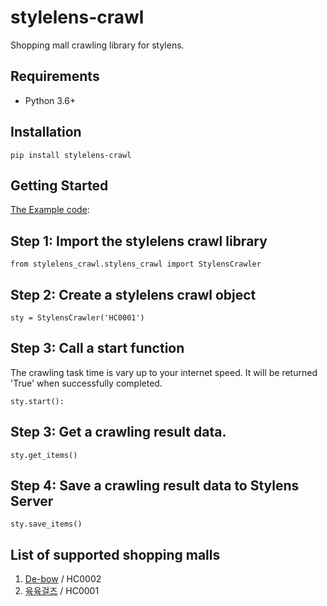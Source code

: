 stylelens-crawl
========
Shopping mall crawling library for stylens.

Requirements
------------------
* Python 3.6+

Installation
------------------
    pip install stylelens-crawl

Getting Started
------------------
[The Example code](test/test.py):

## Step 1: Import the stylelens crawl library
    from stylelens_crawl.stylens_crawl import StylensCrawler

## Step 2: Create a stylelens crawl object
    sty = StylensCrawler('HC0001')


## Step 3: Call a start function
The crawling task time is vary up to your internet speed.
It will be returned 'True' when successfully completed. 

    sty.start():

## Step 3: Get a crawling result data.
    sty.get_items()
        
## Step 4: Save a crawling result data to Stylens Server
    sty.save_items()
        
List of supported shopping malls
------------------
1. [De-bow](http://de-bow.co.kr) / HC0002
2. [육육걸즈](http://66girls.co.kr) / HC0001
